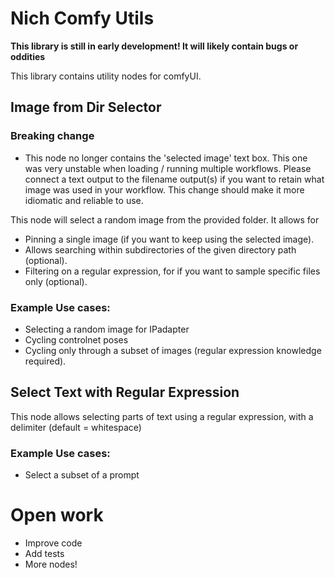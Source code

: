 # Nich Comfy Utils

**This library is still in early development! It will likely contain bugs or oddities**

This library contains utility nodes for comfyUI.

## Image from Dir Selector

### Breaking change
- This node no longer contains the 'selected image' text box. This one was very unstable when loading / running multiple workflows. Please connect a text output to the filename output(s) if you want to retain what image was used in your workflow. This change should make it more idiomatic and reliable to use.

This node will select a random image from the provided  folder. It allows for
- Pinning a single image (if you want to keep using the selected image).
- Allows searching within subdirectories of the given directory path (optional).
- Filtering on a regular expression, for if you want to sample specific files only (optional).

### Example Use cases:
- Selecting a random image for IPadapter
- Cycling controlnet poses
- Cycling only through a subset of images (regular expression knowledge required).

## Select Text with Regular Expression

This node allows selecting parts of text using a regular expression, with a delimiter (default = whitespace)

### Example Use cases:
- Select a subset of a prompt

# Open work
- Improve code
- Add tests
- More nodes!
